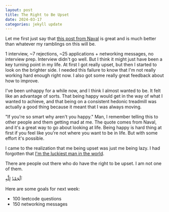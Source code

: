 ```yaml
---
layout: post
title: The Right to Be Upset
date: 2024-03-17
categories: jekyll update
---
```

Let me first just say that [this post from Naval](https://nav.al/happiness) is great and is much better than whatever my ramblings on this will be.

1 interview, ~7 rejections, ~25 applications + networking messages, no interview prep. Interview didn't go well. But I think it might just have been a key turning point in my life. At first I got really upset, but then I started to look on the brighter side. I needed this failure to know that I'm not really working hard enough right now. I also got some really great feedback about how to improve.

I've been unhappy for a while now, and I think I almost wanted to be. It felt like an advantage of sorts. That being happy would get in the way of what I wanted to achieve, and that being on a consistent hedonic treadmill was actually a good thing because it meant that I was always moving. 

"If you're so smart why aren't you happy." Man, I remember telling this to other people and them getting mad at me. The quote comes from Naval, and it's a great way to go about looking at life. Being happy is hard thing at first if you feel like you're not where you want to be in life. But with some effort it's possible.

I came to the realization that me being upset was just me being lazy. I had forgotten that [I'm the luckiest man in the world](https://mustafa-tariqk.github.io/jekyll/update/2024/01/14/I'm-the-Luckiest-Man-in-the-World.html).

There are people out there who do have the right to be upset. I am not one of them. 

ٱلْحَمْدُ لِلَّٰهِ

Here are some goals for next week:
* 100 leetcode questions
* 150 networking messages